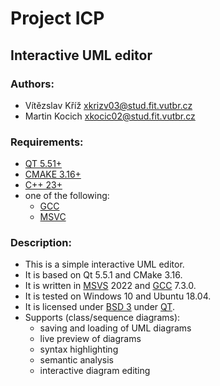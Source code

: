 # Project ICP
## Interactive UML editor

### Authors:
- Vítězslav Kříž <xkrizv03@stud.fit.vutbr.cz>
- Martin Kocich <xkocic02@stud.fit.vutbr.cz>

### Requirements:
- [QT    5.51+](http://qt-project.org/)
- [CMAKE 3.16+](https://cmake.org/)
- [C++   23+  ](https://en.wikipedia.org/wiki/C%2B%2B20)
- one of the following:
  - [GCC](https://gcc.gnu.org/)
  - [MSVC](https://www.microsoft.com/en-us/download/details.aspx?id=44982)

### Description:
- This is a simple interactive UML editor.
- It is based on Qt 5.5.1 and CMake 3.16.
- It is written in [MSVS](https://en.wikipedia.org/wiki/Microsoft_Visual_Studio) 2022 and [GCC](https://gcc.gnu.org/) 7.3.0.
- It is tested on Windows 10 and Ubuntu 18.04.
- It is licensed under [BSD 3](https://opensource.org/licenses/BSD-3-Clause) under [QT](https://doc.qt.io/qt-5/examples-license.html).
- Supports (class/sequence diagrams):
  - saving and loading of UML diagrams
  - live preview of diagrams
  - syntax highlighting
  - semantic analysis
  - interactive diagram editing